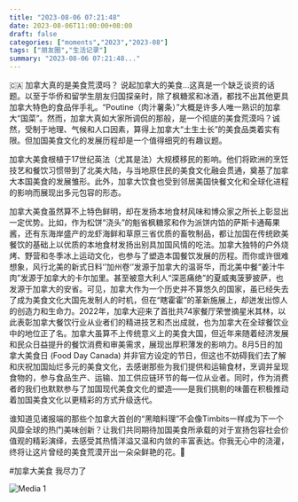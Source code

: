 ```yaml
---
title: "2023-08-06 07:21:48"
date: 2023-08-06T11:00:00+08:00
draft: false
categories: ["moments","2023","2023-08"]
tags: ["朋友圈","生活记录"]
summary: "2023-08-06 07:21:48..."
---
```


🇨🇦 加拿大真的是美食荒漠吗？
​
​说起加拿大的美食…这真是一个缺乏谈资的话题。以至于华侨和留学生朋友归国探亲时，除了枫糖浆和冰酒，都找不出其他更具加拿大特色的食品伴手礼。“Poutine（肉汁薯条）”大概是许多人唯一熟识的加拿大“国菜”。然而，加拿大真如大家所调侃的那般，是一个彻底的美食荒漠吗？
​
​诚然，受制于地理、气候和人口因素，算得上加拿大“土生土长”的美食品类着实有限。但加国美食文化的发展历程却是一个值得细究的有趣议题。

加拿大美食根植于17世纪英法（尤其是法）大规模移民的影响。他们将欧洲的烹饪技艺和餐饮习惯带到了北美大陆，与当地原住民的美食文化融会贯通，奠基了加拿大本国美食的发展雏形。此外，加拿大饮食​也受到邻居美国快餐文化和全球化进程的影响而展现出多元包容的形态。

加拿大美食虽然算不上特色鲜明，却在发扬本地食材风味和博众家之所长上彰显出一定优势。比如，作为松饼“浇头”的魁省枫糖浆和作为派饼内馅的萨斯卡通莓果酱，还有东海岸盛产的龙虾海鲜和草原三省优质的畜牧制品，都让加国在传统欧美餐饮的基础上以优质的本地食材发扬出别具加国风情的吃法。
​
加拿大独特的户外烧烤、野营和冬季冰上运动文化，也参与了塑造本国餐饮发展的历程。而​你或许很难想象，风行北美的新式日料‘’加州卷‘’发源于加拿大的温哥华，而北美中餐“姜汁牛肉”发源于加拿大的卡尔加里。甚至被意大利人“深恶痛绝”的夏威夷菠萝披萨，也发源于加拿大的安省。可见，加拿大作为一个历史并不算悠久的国家，虽已经失去了成为美食文化大国先发制人的时机，但在“瞎霍霍”的革新施展上，却迸发出惊人的创造力和生命力。
​
​2022年，加拿大迎来了首批共74家餐厅荣誉摘星米其林，以此表彰加拿大餐饮行业从业者们的精进技艺和杰出成就，也为加拿大在全球餐饮业中的地位正了名。加拿大虽算不上传统意义上的美食大国，但近年来随着经济发展和民众日益提升的餐饮消费和审美需求，展现出厚积薄发的影响力。
​
8月5日的​加拿大美食日 (Food Day Canada) 并非官方设定的节日，但这也不妨碍我们去了解和庆祝加国灿烂多元的美食文化，去感谢那些为我们提供和运输食材，烹调并呈现食物的，参与食品生产、运输、加工供应链环节的每一位从业者。同时，作为消费者的我们也默默参与了加国现代美食文化的塑造——是我们挑剔的味蕾在积极推动着加国美食文化以更精彩的方式升级迭代。

谁知道见诸报端的那些个加拿大首创的“黑暗料理”不会像Timbits一样成为下一个风靡全球的热门美味创新？让我们共同期待加国美食所承载的对于宣扬包容社会价值观的精彩演绎，去感受其热情洋溢又温和内敛的丰富表达。你我无心中的浇灌，终将让这片曾经的美食荒漠开出一朵朵鲜艳的花。🍁

​#加拿大美食 我尽力了

![Media 1](/Moments/photos/2023-08-06/202308060721480.jpg)

